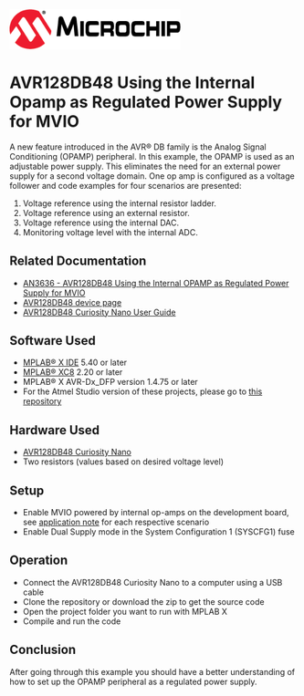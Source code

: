 <!-- Please do not change this html logo with link -->
<a href="https://www.microchip.com" rel="nofollow"><img src="images/microchip.png" alt="MCHP" width="300"/></a>

# AVR128DB48 Using the Internal Opamp as Regulated Power Supply for MVIO

A new feature introduced in the AVR® DB family is the Analog Signal Conditioning (OPAMP) peripheral. In this example, the OPAMP is used as an adjustable power supply. This eliminates the need for an external power supply for a second voltage domain. One op amp is configured as a voltage follower and code examples for four scenarios are presented:
1.	Voltage reference using the internal resistor ladder.
2.	Voltage reference using an external resistor.
3.	Voltage reference using the internal DAC.
4.	Monitoring voltage level with the internal ADC.


## Related Documentation
* [AN3636 - AVR128DB48 Using the Internal OPAMP as Regulated Power Supply for MVIO](https://microchip.com/DS00003636)
* [AVR128DB48 device page](https://www.microchip.com/wwwproducts/en/AVR128DB48)
* [AVR128DB48 Curiosity Nano User Guide](https://www.microchip.com/DS50003037)

## Software Used
* [MPLAB® X IDE](https://www.microchip.com/mplab/mplab-x-ide) 5.40 or later
* [MPLAB® XC8](https://www.microchip.com/mplab/compilers) 2.20 or later
* MPLAB® X AVR-Dx_DFP version 1.4.75 or later
* For the Atmel Studio version of these projects, please go to [this repository](https://github.com/microchip-pic-avr-examples/avr128db48-using-opamp-as-a-regulated-power-supply)

## Hardware Used
* [AVR128DB48 Curiosity Nano](https://www.microchip.com/DevelopmentTools/ProductDetails/PartNO/EV35L43A) 
* Two resistors (values based on desired voltage level)


## Setup
* Enable MVIO powered by internal op-amps on the development board, see [application note](https://microchip.com/DS00003636) for each respective scenario
* Enable Dual Supply mode in the System Configuration 1 (SYSCFG1) fuse

## Operation
* Connect the AVR128DB48 Curiosity Nano to a computer using a USB cable
* Clone the repository or download the zip to get the source code
* Open the project folder you want to run with MPLAB X
* Compile and run the code


## Conclusion
After going through this example you should have a better understanding of how to set up the OPAMP peripheral as a regulated power supply.

